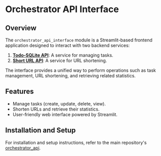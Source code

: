 # Orchestrator API Interface

## Overview
The `orchestrator_api_interface` module is a Streamlit-based frontend application designed to interact with two backend services:
1. **[Todo-SQLite API](https://github.com/ivr0ma/todo_app)**: A service for managing tasks.
2. **[Short URL API](https://github.com/ivr0ma/shorturl_app)**: A service for URL shortening.

The interface provides a unified way to perform operations such as task management, URL shortening, and retrieving related statistics.

## Features
- Manage tasks (create, update, delete, view).
- Shorten URLs and retrieve their statistics.
- User-friendly web interface powered by Streamlit.

## Installation and Setup

For installation and setup instructions, refer to the main repository's [orchestrator_api](https://github.com/ivr0ma/orchestrator_api).
